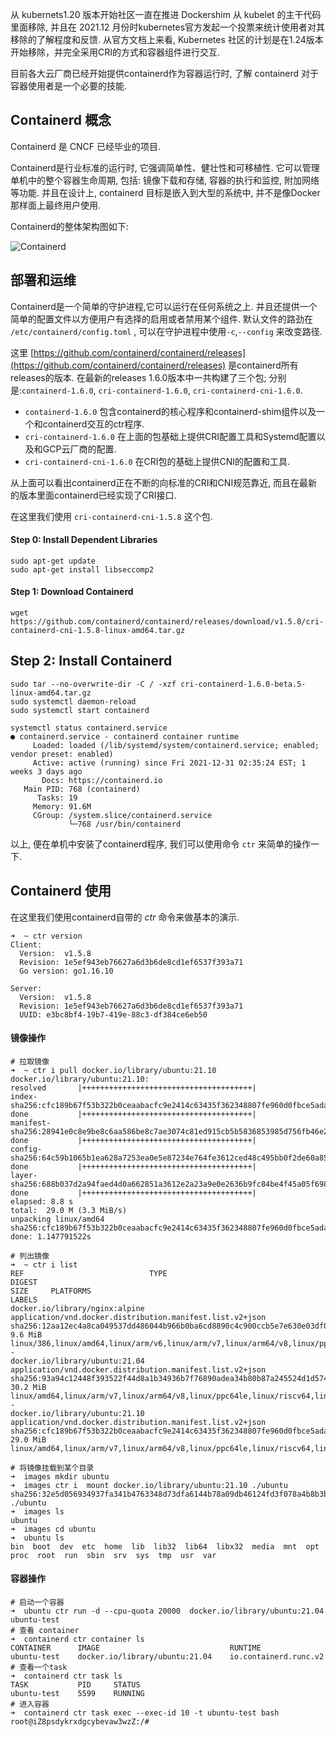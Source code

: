 

从 kubernets1.20 版本开始社区一直在推进 Dockershim 从 kubelet 的主干代码里面移除,  并且在 2021.12 月份时kubernetes官方发起一个投票来统计使用者对其移除的了解程度和反馈.  从官方文档上来看, Kubernetes 社区的计划是在1.24版本开始移除，并完全采用CRI的方式和容器组件进行交互. 

目前各大云厂商已经开始提供containerd作为容器运行时,  了解 containerd 对于容器使用者是一个必要的技能.

## Containerd 概念

 Containerd 是 CNCF 已经毕业的项目.

Containerd是行业标准的运行时, 它强调简单性、健壮性和可移植性.  它可以管理单机中的整个容器生命周期, 包括: 镜像下载和存储, 容器的执行和监控, 附加网络等功能.  并且在设计上, containerd 目标是嵌入到大型的系统中, 并不是像Docker那样面上最终用户使用.

Containerd的整体架构图如下:

![Containerd](/Users/edianyun/code/my_blog/static/images/containrd/architecture.png)

## 部署和运维

Containerd是一个简单的守护进程,它可以运行在任何系统之上.  并且还提供一个简单的配置文件以方便用户有选择的启用或者禁用某个组件. 默认文件的路劲在 `/etc/containerd/config.toml` , 可以在守护进程中使用`-c`,`--config` 来改变路径.

这里 [https://github.com/containerd/containerd/releases](https://github.com/containerd/containerd/releases) 是containerd所有releases的版本. 在最新的releases 1.6.0版本中一共构建了三个包; 分别是:`containerd-1.6.0`, `cri-containerd-1.6.0`, `cri-containerd-cni-1.6.0`.

- `containerd-1.6.0` 包含containerd的核心程序和containerd-shim组件以及一个和containerd交互的ctr程序.
- `cri-containerd-1.6.0` 在上面的包基础上提供CRI配置工具和Systemd配置以及和GCP云厂商的配置.
- `cri-containerd-cni-1.6.0` 在CRI包的基础上提供CNI的配置和工具.

从上面可以看出containerd正在不断的向标准的CRI和CNI规范靠近,  而且在最新的版本里面containerd已经实现了CRI接口.

在这里我们使用 `cri-containerd-cni-1.5.8` 这个包.

#### Step 0: Install Dependent Libraries

```shell
sudo apt-get update
sudo apt-get install libseccomp2
```

#### Step 1: Download Containerd

```shell
wget https://github.com/containerd/containerd/releases/download/v1.5.8/cri-containerd-cni-1.5.8-linux-amd64.tar.gz
```

## Step 2: Install Containerd

```shell
sudo tar --no-overwrite-dir -C / -xzf cri-containerd-1.6.0-beta.5-linux-amd64.tar.gz
sudo systemctl daemon-reload
sudo systemctl start containerd
```

```shell
systemctl status containerd.service
● containerd.service - containerd container runtime
     Loaded: loaded (/lib/systemd/system/containerd.service; enabled; vendor preset: enabled)
     Active: active (running) since Fri 2021-12-31 02:35:24 EST; 1 weeks 3 days ago
       Docs: https://containerd.io
   Main PID: 768 (containerd)
      Tasks: 19
     Memory: 91.6M
     CGroup: /system.slice/containerd.service
             └─768 /usr/bin/containerd

```

以上, 便在单机中安装了containerd程序, 我们可以使用命令 `ctr` 来简单的操作一下.



## Containerd 使用

在这里我们使用containerd自带的 *ctr* 命令来做基本的演示.

```shell
➜  ~ ctr version
Client:
  Version:  v1.5.8
  Revision: 1e5ef943eb76627a6d3b6de8cd1ef6537f393a71
  Go version: go1.16.10

Server:
  Version:  v1.5.8
  Revision: 1e5ef943eb76627a6d3b6de8cd1ef6537f393a71
  UUID: e3bc8bf4-19b7-419e-88c3-df384ce6eb50
```

#### 镜像操作

```shell
# 拉取镜像
➜  ~ ctr i pull docker.io/library/ubuntu:21.10
docker.io/library/ubuntu:21.10:                                                   resolved       |++++++++++++++++++++++++++++++++++++++|
index-sha256:cfc189b67f53b322b0ceaabacfc9e2414c63435f362348807fe960d0fbce5ada:    done           |++++++++++++++++++++++++++++++++++++++|
manifest-sha256:28941e0c8e9be8c6aa586be8c7ae3074c81ed915cb5b5836853985d756fb46e2: done           |++++++++++++++++++++++++++++++++++++++|
config-sha256:64c59b1065b1ea628a7253ea0e5e87234e764fe3612ced48c495bb0f2de60a85:   done           |++++++++++++++++++++++++++++++++++++++|
layer-sha256:688b037d2a94faed4d0a662851a3612e2a23a9e0e2636b9fc84be4f45a05f698:    done           |++++++++++++++++++++++++++++++++++++++|
elapsed: 8.8 s                                                                    total:  29.0 M (3.3 MiB/s)
unpacking linux/amd64 sha256:cfc189b67f53b322b0ceaabacfc9e2414c63435f362348807fe960d0fbce5ada...
done: 1.147791522s

# 列出镜像
➜  ~ ctr i list
REF                            TYPE                                                      DIGEST                                                                  SIZE     PLATFORMS                                                                                LABELS
docker.io/library/nginx:alpine application/vnd.docker.distribution.manifest.list.v2+json sha256:12aa12ec4a8ca049537dd486044b966b0ba6cd8890c4c900ccb5e7e630e03df0 9.6 MiB  linux/386,linux/amd64,linux/arm/v6,linux/arm/v7,linux/arm64/v8,linux/ppc64le,linux/s390x -
docker.io/library/ubuntu:21.04 application/vnd.docker.distribution.manifest.list.v2+json sha256:93a94c12448f393522f44d8a1b34936b7f76890adea34b80b87a245524d1d574 30.2 MiB linux/amd64,linux/arm/v7,linux/arm64/v8,linux/ppc64le,linux/riscv64,linux/s390x          -
docker.io/library/ubuntu:21.10 application/vnd.docker.distribution.manifest.list.v2+json sha256:cfc189b67f53b322b0ceaabacfc9e2414c63435f362348807fe960d0fbce5ada 29.0 MiB linux/amd64,linux/arm/v7,linux/arm64/v8,linux/ppc64le,linux/riscv64,linux/s390x

# 将镜像挂载到某个目录
➜  images mkdir ubuntu
➜  images ctr i  mount docker.io/library/ubuntu:21.10 ./ubuntu
sha256:32e5d056934937fa341b4763348d73dfa6144b78a09db46124fd3f078a4b8b3b
./ubuntu
➜  images ls
ubuntu
➜  images cd ubuntu
➜  ubuntu ls
bin  boot  dev  etc  home  lib  lib32  lib64  libx32  media  mnt  opt  proc  root  run  sbin  srv  sys  tmp  usr  var
```

#### 容器操作

```shell
# 启动一个容器
➜  ubuntu ctr run -d --cpu-quota 20000  docker.io/library/ubuntu:21.04 ubuntu-test
# 查看 container
➜  containerd ctr container ls
CONTAINER      IMAGE                             RUNTIME
ubuntu-test    docker.io/library/ubuntu:21.04    io.containerd.runc.v2
# 查看一个task
➜  containerd ctr task ls
TASK           PID     STATUS
ubuntu-test    5599    RUNNING
# 进入容器
➜  containerd ctr task exec --exec-id 10 -t ubuntu-test bash
root@iZ8psdykrxdgcybevaw3wzZ:/#

```

[Containerd install]: https://github.com/containerd/containerd/blob/main/docs/cri/installation.md
[Dockershim removal is coming. Are you ready?]: https://kubernetes.io/blog/2021/11/12/are-you-ready-for-dockershim-removal/

